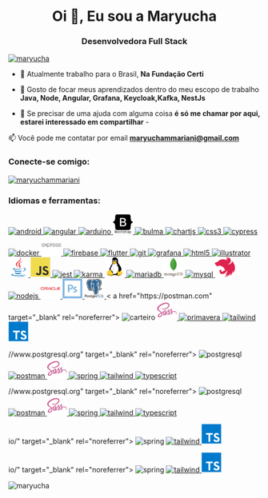 <h1 align="center">Oi 👋, Eu sou a Maryucha</h1>
<h3 align="center">Desenvolvedora Full Stack</h3>

<p align="left"> <a href="https:/ /github.com/ryo-ma/github-profile-trophy"><img src="https://github-profile-trophy.vercel.app/?username=maryucha" alt="maryucha" /></a > </p>

- 🔭 Atualmente trabalho para o Brasil, **Na Fundação Certi**

- 🌱 Gosto de focar meus aprendizados dentro do meu escopo de trabalho **Java, Node, Angular, Grafana, Keycloak,Kafka, NestJs**

- 💬 Se precisar de uma ajuda com alguma coisa **é só me chamar por aqui, estarei interessado em compartilhar** -

📫 Você pode me contatar por email **maryuchammariani@gmail.com**

<h3 align="left"> Conecte-se comigo:</h3>
<p align="left">
<a href="https://linkedin.com/in/maryuchammariani" target="blank"><img align="center" src="https ://raw.githubusercontent.com/rahuldkjain/github-profile-readme-generator/master/src/images/icons/Social/linked-in-alt.svg" alt="maryuchammariani" height="30" width=" 40" /></a>
</p>

<h3 align="left">Idiomas e ferramentas:</h3>
<p align="left"> <a href="https://developer.android.com" target="_blank" rel="noreferrer"> <img src="https://raw.githubusercontent.com/devicons /devicon/master/icons/android/android-original-wordmark.svg" alt="android" width="40" height="40"/> </a> <a href="https://angular.io " target="_blank" rel="noreferrer"> <img src="https://angular.io/assets/images/logos/angular/angular.svg" alt="angular" width="40" height=" 40"/> </a> <a href="https://www.arduino.cc/" target="_blank" rel="noreferrer"> <img src="https://cdn.worldvectorlogo.com/ logos/arduino-1.svg" alt="arduino" width="40" height="40"/> </a> <a href="https://getbootstrap.com" target="_blank" rel=" noreferrer"> <img src="https://raw.githubusercontent.com/devicons/devicon/master/icons/bootstrap/bootstrap-plain-wordmark.svg" alt="bootstrap" width="40" height="40 "/> </a> <a href="https://bulma.io/" target="_blank" rel="noreferrer"> <img src="https://raw.githubusercontent.com/gilbarbara/logos /804dc257b59e144eaca5bc6ffd16949752c6f789/logos/bulma.svg" alt="bulma" width="40" height="40"/> </a> <a href="https://www.chartjs.org" target="_blank" rel="noreferrer"> <img src="https://www.chartjs.org/media/logo-title.svg" alt="chartjs" width="40" height="40"/> </a> <a href="https://www.w3schools.com/css/" target="_blank" rel="noreferrer"> <img src="https://raw.githubusercontent.com/devicons/devicon/master/ ícones/css3/css3-original-wordmark.svg" alt="css3" width="40" height="40"/> </a> <a href="https://www.cypress.io" target= "_blank" rel="noreferrer"> <img src="https://raw.githubusercontent.com/simple-icons/simple-icons/6e46ec1fc23b60c8fd0d2f2ff46db82e16dbd75f/icons/cypress.svg" alt="cypress" width="40" height="40"/> </a> <a href="https://www.docker.com/" target="_blank" rel="noreferrer"> <img src="https://raw.githubusercontent .com/devicons/devicon/master/icons/docker/docker-original-wordmark.svg" alt="docker" width="40" height="40"/> </a> <a href="https://expressjs.com" target="_blank" rel="noreferrer"> <img src ="https://raw.githubusercontent.com/devicons/devicon/master/icons/express/express-original-wordmark.svg" alt="express" width="40" height="40"/> </a > <a href="https://firebase.google.com/" target="_blank" rel="noreferrer"> <img src="https://www.vectorlogo.zone/logos/firebase/firebase-icon .svg" alt="firebase" width="40" height="40"/> </a> <a href="https://flutter.dev" target="_blank" rel="noreferrer"> <img src="https://www.vectorlogo.zone/logos/flutterio/flutterio-icon.svg" alt="flutter" width="40" height="40"/> </a> <a href="https ://git-scm.com/" target="_blank" rel="noreferrer"> <img src="https://www.vectorlogo.zone/logos/git-scm/git-scm-icon.svg" alt="git" width="40" height="40"/> </a> <a href="https://grafana.com" target="_blank" rel="noreferrer"> <img src=" https://www.vectorlogo.zone/logos/grafana/grafana-icon.svg" alt="grafana" width="40" height="40"/> </a> <a href="https:// www.w3.org/html/" target="_blank" rel="noreferrer"> <img src="https://raw.githubusercontent.com/devicons/devicon/master/icons/html5/html5-original-wordmark .svg" alt="html5" width="40" height="40"/> </a> <a href="https://www.adobe.com/in/products/illustrator.html" target=" _blank" rel="noreferrer"> <img src="https://www.vectorlogo.zone/logos/adobe_illustrator/adobe_illustrator-icon.svg" alt="illustrator" width="40" height="40"/> </a> <a href="https://www.java.com" target="_blank" rel="noreferrer"> <img src="https://raw.githubusercontent.com/devicons/devicon/master /icons/java/java-original.svg" alt="java" width="40" height="40"/> </a> <a href="https://developer.mozilla.org/en-US /docs/Web/JavaScript" target="_blank" rel="noreferrer"> <img src="https://raw.githubusercontent.com/devicons/devicon/master/icons/javascript/javascript-original.svg" alt="javascript" width="40" height="40"/> </a> <a href="https://jestjs.io" target="_blank" rel="noreferrer"> <img src ="https://www.vectorlogo.zone/logos/jestjsio/jestjsio-icon.svg" alt="jest" width="40" height="40"/> </a> <a href="https: //karma-runner.github.io/latest/index.html" target="_blank" rel="noreferrer"> <img src="https://raw.githubusercontent.com/detain/svg-logos/780f25886640cef088af994181646db2f6b1a3f8/ svg/karma.svg" alt="karma" width="40" height="40"/> </a> <a href="https://www.linux.org/" target="_blank" rel= "noreferrer"> <img src="https://raw.githubusercontent.com/devicons/devicon/master/icons/linux/linux-original.svg" alt="linux" width="40" height="40" /> </a> <a href="https://mariadb.org/" target="_blank" rel="noreferrer"> <img src="https://www.vectorlogo.zone/logos/mariadb/ mariadb-icon.svg" alt="mariadb" width="40" height="40"/> </a> <a href="https://www.mongodb.com/" target="_blank" rel= "noreferrer"> <img src="https://raw.githubusercontent.com/devicons/devicon/master/icons/mongodb/mongodb-original-wordmark.svg" alt="mongodb" width="40" height=" 40"/> </a> <a href="https://www.mysql.com/" target="_blank" rel="noreferrer"> <img src="https://raw.githubusercontent.com/ devicons/devicon/master/icons/mysql/mysql-original-wordmark.svg" alt="mysql" width="40" height="40"/> </a> <a href="https://nestjs. com/" target="_blank" rel="noreferrer"> <img src="https://raw.githubusercontent.com/devicons/devicon/master/icons/nestjs/nestjs-plain.svg" alt="nestjs" width="40" height="40"/> </a> <a href="https://nodejs.org" target="_blank" rel="noreferrer"> <img src="https://raw .githubusercontent.com/devicons/devicon/master/icons/nodejs/nodejs-original-wordmark.svg" alt="nodejs" width="40" height="40"/> </a> <a href="https ://www.oracle.com/" target="_blank" rel="noreferrer"> <img src="https://raw.githubusercontent.com/devicons/devicon/master/icons/oracle/oracle-original.svg" alt="oracle" width="40" height="40"/> </a> <a href="https://www. photoshop.com/en" target="_blank" rel="noreferrer"> <img src="https://raw.githubusercontent.com/devicons/devicon/master/icons/photoshop/photoshop-line.svg" alt= "photoshop" width="40" height="40"/> </a> <a href="https://www.postgresql.org" target="_blank" rel="noreferrer"> <img src=" https://raw.githubusercontent.com/devicons/devicon/master/icons/postgresql/postgresql-original-wordmark.svg" alt="postgresql" width="40" height="40"/> </a> < a href="https://postman.com" target="_blank" rel="noreferrer"> <img src="https://www.vectorlogo.zone/logos/getpostman/getpostman-icon.svg" alt= "carteiro" width="40" height="40"/> </a> <a href="https://sass-lang.com" target="_blank" rel="noreferrer"> <img src=" https://raw.githubusercontent.com/devicons/devicon/master/icons/sass/sass-original.svg" alt="sass" width="40" height="40"/> </a> <a href ="https://spring.io/" target="_blank" rel="noreferrer"> <img src="https://www.vectorlogo.zone/logos/springio/springio-icon.svg" alt=" primavera" width="40" height="40"/> </a> <a href="https://tailwindcss.com/" target="_blank" rel="noreferrer"> <img src="https: //www.vectorlogo.zone/logos/tailwindcss/tailwindcss-icon.svg" alt="tailwind" width="40" height="40"/> </a> <a href="https://www. typescriptlang.org/" target="_blank" rel="noreferrer"> <img src="https://raw.githubusercontent.com/devicons/devicon/master/icons/typescript/typescript-original.svg" alt=" texto digitado" width="40" height="40"/> </a> </p>//www.postgresql.org" target="_blank" rel="noreferrer"> <img src="https://raw.githubusercontent.com/devicons/devicon/master/icons/postgresql/postgresql-original-wordmark. svg" alt="postgresql" width="40" height="40"/> </a> <a href="https://postman.com" target="_blank" rel="noreferrer"> <img src ="https://www.vectorlogo.zone/logos/getpostman/getpostman-icon.svg" alt="postman" width="40" height="40"/> </a> <a href="https: //sass-lang.com" target="_blank" rel="noreferrer"> <img src="https://raw.githubusercontent.com/devicons/devicon/master/icons/sass/sass-original.svg" alt="sass" width="40" height="40"/> </a> <a href="https://spring.io/" target="_blank" rel="noreferrer"> <img src= "https://www.vectorlogo.zone/logos/springio/springio-icon.svg" alt="spring" width="40" height="40"/> </a> <a href="https:/ /tailwindcss.com/" target="_blank" rel="noreferrer"> <img src="https://www.vectorlogo.zone/logos/tailwindcss/tailwindcss-icon.svg" alt="tailwind" width=" 40" height="40"/> </a> <a href="https://www.typescriptlang.org/" target="_blank" rel="noreferrer"> <img src="https://raw .githubusercontent.com/devicons/devicon/master/icons/typescript/typescript-original.svg" alt="typescript" width="40" height="40"/> </a> </p>//www.postgresql.org" target="_blank" rel="noreferrer"> <img src="https://raw.githubusercontent.com/devicons/devicon/master/icons/postgresql/postgresql-original-wordmark. svg" alt="postgresql" width="40" height="40"/> </a> <a href="https://postman.com" target="_blank" rel="noreferrer"> <img src ="https://www.vectorlogo.zone/logos/getpostman/getpostman-icon.svg" alt="postman" width="40" height="40"/> </a> <a href="https: //sass-lang.com" target="_blank" rel="noreferrer"> <img src="https://raw.githubusercontent.com/devicons/devicon/master/icons/sass/sass-original.svg" alt="sass" width="40" height="40"/> </a> <a href="https://spring.io/" target="_blank" rel="noreferrer"> <img src= "https://www.vectorlogo.zone/logos/springio/springio-icon.svg" alt="spring" width="40" height="40"/> </a> <a href="https:/ /tailwindcss.com/" target="_blank" rel="noreferrer"> <img src="https://www.vectorlogo.zone/logos/tailwindcss/tailwindcss-icon.svg" alt="tailwind" width=" 40" height="40"/> </a> <a href="https://www.typescriptlang.org/" target="_blank" rel="noreferrer"> <img src="https://raw .githubusercontent.com/devicons/devicon/master/icons/typescript/typescript-original.svg" alt="typescript" width="40" height="40"/> </a> </p>io/" target="_blank" rel="noreferrer"> <img src="https://www.vectorlogo.zone/logos/springio/springio-icon.svg" alt="spring" width="40" altura ="40"/> </a> <a href="https://tailwindcss.com/" target="_blank" rel="noreferrer"> <img src="https://www.vectorlogo.zone/ logos/tailwindcss/tailwindcss-icon.svg" alt="tailwind" width="40" height="40"/> </a> <a href="https://www.typescriptlang.org/" target=" _blank" rel="noreferrer"> <img src="https://raw.githubusercontent.com/devicons/devicon/master/icons/typescript/typescript-original.svg" alt="typescript" width="40" altura ="40"/> </a> </p>io/" target="_blank" rel="noreferrer"> <img src="https://www.vectorlogo.zone/logos/springio/springio-icon.svg" alt="spring" width="40" altura ="40"/> </a> <a href="https://tailwindcss.com/" target="_blank" rel="noreferrer"> <img src="https://www.vectorlogo.zone/ logos/tailwindcss/tailwindcss-icon.svg" alt="tailwind" width="40" height="40"/> </a> <a href="https://www.typescriptlang.org/" target=" _blank" rel="noreferrer"> <img src="https://raw.githubusercontent.com/devicons/devicon/master/icons/typescript/typescript-original.svg" alt="typescript" width="40" altura ="40"/> </a> </p>

<p><img align="center" src="https://github-readme-stats.vercel.app/api/top-langs?username=maryucha&show_icons=true&locale=en&layout=compact" alt="maryucha" /> </p>
